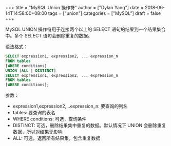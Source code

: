 +++
title = "MySQL Union 操作符"
author = ["Dylan Yang"]
date = 2018-06-14T14:58:00+08:00
tags = ["union"]
categories = ["MySQL"]
draft = false
+++

MySQL UNION 操作符用于连接两个以上的 SELECT 语句的结果到一个结果集合中。多个 SELECT 语句会删除重复的数据。

语法格式：

```sql
SELECT expression1, expression2, ... expression_n
FROM tables
[WHERE conditions]
UNION [ALL | DISTINCT]
SELECT expression1, expression2, ... expression_n
FROM tables
[WHERE conditions];
```

参数：

-   expression1,expression2,...expression\_n: 要查询的列名
-   tables: 要查询的表名
-   WHERE conditions: 可选，查询条件
-   DISTINCT: 可选，删除结果集中重复的数据。默认情况下 UNION 会删除重复数据，所以对结果无影响
-   ALL: 可选，返回所有结果集，包含重复数据
